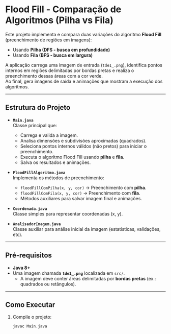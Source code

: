 # Flood Fill - Comparação de Algoritmos (Pilha vs Fila)

Este projeto implementa e compara duas variações do algoritmo **Flood Fill** (preenchimento de regiões em imagens):  
- Usando **Pilha (DFS - busca em profundidade)**  
- Usando **Fila (BFS - busca em largura)**  

A aplicação carrega uma imagem de entrada (`tde1_.png`), identifica pontos internos em regiões delimitadas por bordas pretas e realiza o preenchimento dessas áreas com a cor verde.  
Ao final, gera imagens de saída e animações que mostram a execução dos algoritmos.

---

## Estrutura do Projeto

- **`Main.java`**  
  Classe principal que:
  - Carrega e valida a imagem.
  - Analisa dimensões e subdivisões aproximadas (quadrados).
  - Seleciona pontos internos válidos (não pretos) para iniciar o preenchimento.
  - Executa o algoritmo Flood Fill usando **pilha** e **fila**.
  - Salva os resultados e animações.

- **`FloodFillAlgoritmo.java`**  
  Implementa os métodos de preenchimento:
  - `floodFillComPilha(x, y, cor)` → Preenchimento com **pilha**.
  - `floodFillComFila(x, y, cor)` → Preenchimento com **fila**.
  - Métodos auxiliares para salvar imagem final e animações.

- **`Coordenada.java`**  
  Classe simples para representar coordenadas (x, y).

- **`AnalisadorImagem.java`**  
  Classe auxiliar para análise inicial da imagem (estatísticas, validações, etc).

---

## Pré-requisitos

- **Java 8+**
- Uma imagem chamada **`tde1_.png`** localizada em `src/`.  
  - A imagem deve conter áreas delimitadas por **bordas pretas** (ex.: quadrados ou retângulos).

---

## Como Executar

1. Compile o projeto:
   ```bash
   javac Main.java
